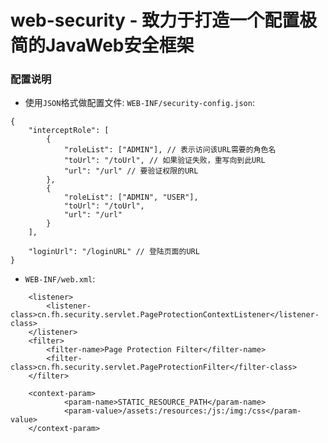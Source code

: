 # web-security - 致力于打造一个配置极简的JavaWeb安全框架

### 配置说明
* 使用`JSON`格式做配置文件: `WEB-INF/security-config.json`:<br />
```
{
    "interceptRole": [
        {
            "roleList": ["ADMIN"], // 表示访问该URL需要的角色名
            "toUrl": "/toUrl", // 如果验证失败，重写向到此URL
            "url": "/url" // 要验证权限的URL
        },
        {
            "roleList": ["ADMIN", "USER"],
            "toUrl": "/toUrl",
            "url": "/url"
        }
    ],

    "loginUrl": "/loginURL" // 登陆页面的URL
}
```

* `WEB-INF/web.xml`:<br />
```
	<listener>
		<listener-class>cn.fh.security.servlet.PageProtectionContextListener</listener-class>
	</listener>
	<filter>
		<filter-name>Page Protection Filter</filter-name>
		<filter-class>cn.fh.security.servlet.PageProtectionFilter</filter-class>
	</filter>
	
	<context-param>
            <param-name>STATIC_RESOURCE_PATH</param-name>
            <param-value>/assets:/resources:/js:/img:/css</param-value>
    </context-param>
```

